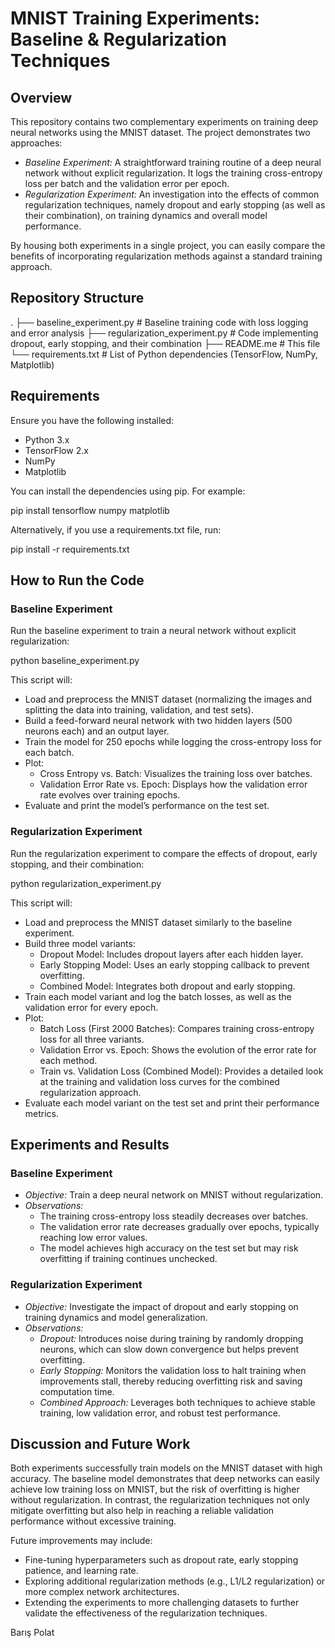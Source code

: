 # MNIST Training Experiments: Baseline & Regularization Techniques

## Overview

This repository contains two complementary experiments on training deep neural networks using the MNIST dataset. The project demonstrates two approaches:

- *Baseline Experiment:* A straightforward training routine of a deep neural network without explicit regularization. It logs the training cross-entropy loss per batch and the validation error per epoch.
- *Regularization Experiment:* An investigation into the effects of common regularization techniques, namely dropout and early stopping (as well as their combination), on training dynamics and overall model performance.

By housing both experiments in a single project, you can easily compare the benefits of incorporating regularization methods against a standard training approach.

## Repository Structure

.
├── baseline_experiment.py         # Baseline training code with loss logging and error analysis
├── regularization_experiment.py   # Code implementing dropout, early stopping, and their combination
├── README.me                      # This file
└── requirements.txt               # List of Python dependencies (TensorFlow, NumPy, Matplotlib)

## Requirements

Ensure you have the following installed:

- Python 3.x
- TensorFlow 2.x
- NumPy
- Matplotlib

You can install the dependencies using pip. For example:

pip install tensorflow numpy matplotlib

Alternatively, if you use a requirements.txt file, run:

pip install -r requirements.txt

## How to Run the Code

### Baseline Experiment

Run the baseline experiment to train a neural network without explicit regularization:

python baseline_experiment.py

This script will:
- Load and preprocess the MNIST dataset (normalizing the images and splitting the data into training, validation, and test sets).
- Build a feed-forward neural network with two hidden layers (500 neurons each) and an output layer.
- Train the model for 250 epochs while logging the cross-entropy loss for each batch.
- Plot:
    - Cross Entropy vs. Batch: Visualizes the training loss over batches.
    - Validation Error Rate vs. Epoch: Displays how the validation error rate evolves over training epochs.
- Evaluate and print the model’s performance on the test set.

### Regularization Experiment

Run the regularization experiment to compare the effects of dropout, early stopping, and their combination:

python regularization_experiment.py

This script will:
- Load and preprocess the MNIST dataset similarly to the baseline experiment.
- Build three model variants:
    - Dropout Model: Includes dropout layers after each hidden layer.
    - Early Stopping Model: Uses an early stopping callback to prevent overfitting.
    - Combined Model: Integrates both dropout and early stopping.
- Train each model variant and log the batch losses, as well as the validation error for every epoch.
- Plot:
    - Batch Loss (First 2000 Batches): Compares training cross-entropy loss for all three variants.
    - Validation Error vs. Epoch: Shows the evolution of the error rate for each method.
    - Train vs. Validation Loss (Combined Model): Provides a detailed look at the training and validation loss curves for the combined regularization approach.
- Evaluate each model variant on the test set and print their performance metrics.

## Experiments and Results

### Baseline Experiment

- *Objective:* Train a deep neural network on MNIST without regularization.
- *Observations:*
    - The training cross-entropy loss steadily decreases over batches.
    - The validation error rate decreases gradually over epochs, typically reaching low error values.
    - The model achieves high accuracy on the test set but may risk overfitting if training continues unchecked.

### Regularization Experiment

- *Objective:* Investigate the impact of dropout and early stopping on training dynamics and model generalization.
- *Observations:*
    - *Dropout:* Introduces noise during training by randomly dropping neurons, which can slow down convergence but helps prevent overfitting.
    - *Early Stopping:* Monitors the validation loss to halt training when improvements stall, thereby reducing overfitting risk and saving computation time.
    - *Combined Approach:* Leverages both techniques to achieve stable training, low validation error, and robust test performance.

## Discussion and Future Work

Both experiments successfully train models on the MNIST dataset with high accuracy. The baseline model demonstrates that deep networks can easily achieve low training loss on MNIST, but the risk of overfitting is higher without regularization. In contrast, the regularization techniques not only mitigate overfitting but also help in reaching a reliable validation performance without excessive training.

Future improvements may include:
- Fine-tuning hyperparameters such as dropout rate, early stopping patience, and learning rate.
- Exploring additional regularization methods (e.g., L1/L2 regularization) or more complex network architectures.
- Extending the experiments to more challenging datasets to further validate the effectiveness of the regularization techniques.

Barış Polat
